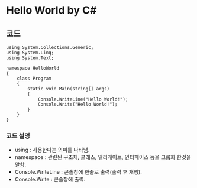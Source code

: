 # Hello World by C#
## 코드

```using System;
using System.Collections.Generic;
using System.Linq;
using System.Text;

namespace HelloWorld
{
    class Program
    {
        static void Main(string[] args)
        {
            Console.WriteLine("Hello World!");
            Console.Write("Hello World!");
        }
    }
}
```
### 코드 설명
- using : 사용한다는 의미를 나타냄.
- namespace : 관련된 구조체, 클래스, 델리게이트, 인터페이스 등을 그룹화 한것을 말함.
- Console.WriteLine : 콘솔창에 한줄로 출력(출력 후 개행).
- Console.Write : 콘솔창에 출력. 
